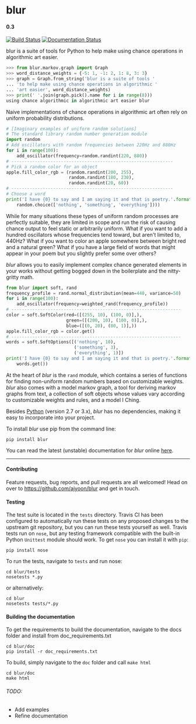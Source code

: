 # blur
#### 0.3

[![Build Status](https://travis-ci.org/ajyoon/blur.svg?branch=dev)](https://travis-ci.org/ajyoon/blur)  [![Documentation Status](https://readthedocs.org/projects/blur/badge/?version=latest)](http://blur.readthedocs.io/en/latest/?badge=latest)

blur is a suite of tools for Python to help make using chance operations in
algorithmic art easier.

```python
>>> from blur.markov.graph import Graph
>>> word_distance_weights = {-5: 1, -1: 2, 1: 8, 3: 3}
>>> graph = Graph.from_string('blur is a suite of tools '
... 'to help make using chance operations in algorithmic '
... 'art easier', word_distance_weights)
>>> print(' '.join(graph.pick().name for i in range(8)))
using chance algorithmic in algorithmic art easier blur
```

Naive implementations of chance operations in algorithmic art often rely
on uniform probability distributions.

```python
# [Imaginary examples of uniform random solutions]
# The standard library random number generation module
import random
# Add oscillators with random frequencies between 220Hz and 880Hz
for i in range(100):
    add_oscillator(frequency=random.randint(220, 880))
# --------------------------------------------------------------
# Pick a random color for an object
apple.fill_color_rgb = (random.randint(200, 255),
                        random.randint(180, 230),
                        random.randint(20, 60))
# --------------------------------------------------------------
# Choose a word
print('I have {0} to say and I am saying it and that is poetry.'.format(
    random.choice(['nothing', 'something', 'everything'])))
```
While for many situations these types of uniform random processes are perfectly
suitable, they are limited in scope and run the risk of causing chance output
to feel static or arbitrarily uniform. What if you want to add a hundred
oscillators whose frequencies tend toward, but aren't limited to, 440Hz? What
if you want to color an apple somewhere between bright red and a natural green?
What if you have a large field of words that might appear in your poem but you
slightly prefer some over others?

*blur* allows you to easily implement complex chance generated elements
in your works without getting bogged down in the boilerplate and the
nitty-gritty math.

```python
from blur import soft, rand
frequency_profile = rand.normal_distribution(mean=440, variance=50)
for i in range(100):
    add_oscillator(frequency=weighted_rand(frequency_profile))
# -----------------------------------------------------------------
color = soft.SoftColor(red=([(255, 10), (100, 0)],),
                       green=([(200, 10), (100, 0)],),
                       blue=([(0, 20), (80, 1)],))
apple.fill_color_rgb = color.get()
# -----------------------------------------------------------------
words = soft.SoftOptions([('nothing', 10),
                          ('something', 3),
                          ('everything', 1)])
print('I have {0} to say and I am saying it and that is poetry.'.format(
    words.get())
```

At the heart of *blur* is the ``rand`` module, which contains a series of
functions for finding non-uniform random numbers based on customizable weights.
*blur* also comes with a model markov graph, a tool for deriving markov graphs
from text, a collection of soft objects whose values vary according to
customizable weights and rules, and a model I Ching.

Besides [Python](https://www.python.org/) (version 2.7 or 3.x),
*blur* has no dependencies, making it easy to incorporate into your project.

To install *blur* use pip from the command line:

    pip install blur

You can read the latest (unstable) documentation for *blur* online [here](http://blur.readthedocs.io/en/latest/).

***

#### Contributing
Feature requests, bug reports, and pull requests are all welcomed!
Head on over to https://github.com/ajyoon/blur and get in touch.


#### Testing
The test suite is located in the `tests` directory. Travis CI has been
configured to automatically run these tests on any proposed changes to the
upstream git repository, but you can run these tests yourself as well.
Travis tests run on `nose`, but any testing framework compatible
with the built-in Python `Unittest` module should work. To get `nose`
you can install it with `pip`:

    pip install nose

To run the tests, navigate to `tests` and run nose:

    cd blur/tests
    nosetests *.py

or alternatively:

    cd blur
    nosetests tests/*.py

#### Building the documentation
To get the requirements to build the documentation, navigate to
the docs folder and install from doc_requirements.txt

    cd blur/doc
    pip install -r doc_requirements.txt

To build, simply navigate to the ``doc`` folder and call ``make html``

    cd blur/doc
    make html

###### TODO:
* Add examples
* Refine documentation
